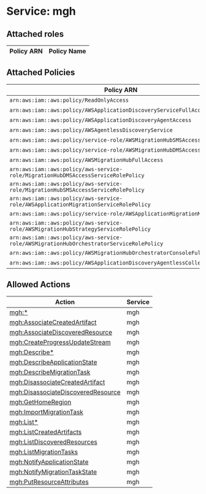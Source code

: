 # Service: mgh

## Attached roles

| Policy ARN | Policy Name |
|------------|-------------|
## Attached Policies

| Policy ARN | Policy Name |
|------------|-------------|
| `arn:aws:iam::aws:policy/ReadOnlyAccess` | [ReadOnlyAccess](../policies.md#readonlyaccess) |
| `arn:aws:iam::aws:policy/AWSApplicationDiscoveryServiceFullAccess` | [AWSApplicationDiscoveryServiceFullAccess](../policies.md#awsapplicationdiscoveryservicefullaccess) |
| `arn:aws:iam::aws:policy/AWSApplicationDiscoveryAgentAccess` | [AWSApplicationDiscoveryAgentAccess](../policies.md#awsapplicationdiscoveryagentaccess) |
| `arn:aws:iam::aws:policy/AWSAgentlessDiscoveryService` | [AWSAgentlessDiscoveryService](../policies.md#awsagentlessdiscoveryservice) |
| `arn:aws:iam::aws:policy/service-role/AWSMigrationHubSMSAccess` | [AWSMigrationHubSMSAccess](../policies.md#awsmigrationhubsmsaccess) |
| `arn:aws:iam::aws:policy/service-role/AWSMigrationHubDMSAccess` | [AWSMigrationHubDMSAccess](../policies.md#awsmigrationhubdmsaccess) |
| `arn:aws:iam::aws:policy/AWSMigrationHubFullAccess` | [AWSMigrationHubFullAccess](../policies.md#awsmigrationhubfullaccess) |
| `arn:aws:iam::aws:policy/aws-service-role/MigrationHubDMSAccessServiceRolePolicy` | [MigrationHubDMSAccessServiceRolePolicy](../policies.md#migrationhubdmsaccessservicerolepolicy) |
| `arn:aws:iam::aws:policy/aws-service-role/MigrationHubSMSAccessServiceRolePolicy` | [MigrationHubSMSAccessServiceRolePolicy](../policies.md#migrationhubsmsaccessservicerolepolicy) |
| `arn:aws:iam::aws:policy/aws-service-role/AWSApplicationMigrationServiceRolePolicy` | [AWSApplicationMigrationServiceRolePolicy](../policies.md#awsapplicationmigrationservicerolepolicy) |
| `arn:aws:iam::aws:policy/service-role/AWSApplicationMigrationMGHAccess` | [AWSApplicationMigrationMGHAccess](../policies.md#awsapplicationmigrationmghaccess) |
| `arn:aws:iam::aws:policy/aws-service-role/AWSMigrationHubStrategyServiceRolePolicy` | [AWSMigrationHubStrategyServiceRolePolicy](../policies.md#awsmigrationhubstrategyservicerolepolicy) |
| `arn:aws:iam::aws:policy/aws-service-role/AWSMigrationHubOrchestratorServiceRolePolicy` | [AWSMigrationHubOrchestratorServiceRolePolicy](../policies.md#awsmigrationhuborchestratorservicerolepolicy) |
| `arn:aws:iam::aws:policy/AWSMigrationHubOrchestratorConsoleFullAccess` | [AWSMigrationHubOrchestratorConsoleFullAccess](../policies.md#awsmigrationhuborchestratorconsolefullaccess) |
| `arn:aws:iam::aws:policy/AWSApplicationDiscoveryAgentlessCollectorAccess` | [AWSApplicationDiscoveryAgentlessCollectorAccess](../policies.md#awsapplicationdiscoveryagentlesscollectoraccess) |

## Allowed Actions

| Action | Service |
|--------|---------|
| [mgh:*](../actions.md#mgh:all) | mgh |
| [mgh:AssociateCreatedArtifact](../actions.md#mgh:associatecreatedartifact) | mgh |
| [mgh:AssociateDiscoveredResource](../actions.md#mgh:associatediscoveredresource) | mgh |
| [mgh:CreateProgressUpdateStream](../actions.md#mgh:createprogressupdatestream) | mgh |
| [mgh:Describe*](../actions.md#mgh:describeall) | mgh |
| [mgh:DescribeApplicationState](../actions.md#mgh:describeapplicationstate) | mgh |
| [mgh:DescribeMigrationTask](../actions.md#mgh:describemigrationtask) | mgh |
| [mgh:DisassociateCreatedArtifact](../actions.md#mgh:disassociatecreatedartifact) | mgh |
| [mgh:DisassociateDiscoveredResource](../actions.md#mgh:disassociatediscoveredresource) | mgh |
| [mgh:GetHomeRegion](../actions.md#mgh:gethomeregion) | mgh |
| [mgh:ImportMigrationTask](../actions.md#mgh:importmigrationtask) | mgh |
| [mgh:List*](../actions.md#mgh:listall) | mgh |
| [mgh:ListCreatedArtifacts](../actions.md#mgh:listcreatedartifacts) | mgh |
| [mgh:ListDiscoveredResources](../actions.md#mgh:listdiscoveredresources) | mgh |
| [mgh:ListMigrationTasks](../actions.md#mgh:listmigrationtasks) | mgh |
| [mgh:NotifyApplicationState](../actions.md#mgh:notifyapplicationstate) | mgh |
| [mgh:NotifyMigrationTaskState](../actions.md#mgh:notifymigrationtaskstate) | mgh |
| [mgh:PutResourceAttributes](../actions.md#mgh:putresourceattributes) | mgh |